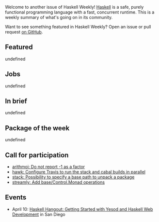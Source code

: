 <!-- 2018-03-15 -->

Welcome to another issue of Haskell Weekly!
[Haskell](https://haskell-lang.org) is a safe, purely functional programming language with a fast, concurrent runtime.
This is a weekly summary of what's going on in its community.

Want to see something featured in Haskell Weekly?
Open an issue or pull request [on GitHub](https://github.com/haskellweekly/haskellweekly.github.io).

## Featured

undefined

## Jobs

undefined

## In brief

undefined

## Package of the week

undefined

## Call for participation

-   [arithmoi: Do not report -1 as a factor](https://github.com/cartazio/arithmoi/issues/95)
-   [hawk: Configure Travis to run the stack and cabal builds in parallel](https://github.com/gelisam/hawk/issues/182)
-   [stack: Possibility to specify a base path to unpack a package](https://github.com/commercialhaskell/stack/issues/3904)
-   [streamly: Add base/Control.Monad operations](https://github.com/composewell/streamly/issues/17)

## Events

-   April 10: [Haskell Hangout: Getting Started with Yesod and Haskell Web Development](https://www.meetup.com/Haskell-Hangout/events/248547064/) in San Diego
